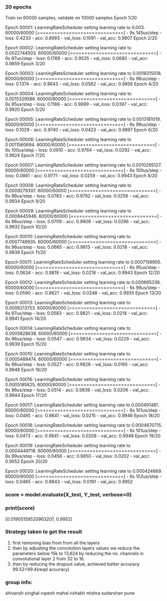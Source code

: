 ### 20 epochs

Train on 60000 samples, validate on 10000 samples
Epoch 1/20

Epoch 00001: LearningRateScheduler setting learning rate to 0.003.
60000/60000 [==============================] - 9s 145us/step - loss: 0.4233 - acc: 0.8993 - val_loss: 0.1091 - val_acc: 0.9807
Epoch 2/20

Epoch 00002: LearningRateScheduler setting learning rate to 0.0022744503.
60000/60000 [==============================] - 6s 97us/step - loss: 0.1769 - acc: 0.9535 - val_loss: 0.0680 - val_acc: 0.9859
Epoch 3/20

Epoch 00003: LearningRateScheduler setting learning rate to 0.0018315018.
60000/60000 [==============================] - 6s 96us/step - loss: 0.1374 - acc: 0.9643 - val_loss: 0.0562 - val_acc: 0.9856
Epoch 4/20

Epoch 00004: LearningRateScheduler setting learning rate to 0.0015329586.
60000/60000 [==============================] - 6s 95us/step - loss: 0.1186 - acc: 0.9699 - val_loss: 0.0397 - val_acc: 0.9920
Epoch 5/20

Epoch 00005: LearningRateScheduler setting learning rate to 0.0013181019.
60000/60000 [==============================] - 6s 99us/step - loss: 0.1029 - acc: 0.9740 - val_loss: 0.0423 - val_acc: 0.9897
Epoch 6/20

Epoch 00006: LearningRateScheduler setting learning rate to 0.0011560694.
60000/60000 [==============================] - 6s 100us/step - loss: 0.0910 - acc: 0.9764 - val_loss: 0.0292 - val_acc: 0.9924
Epoch 7/20

Epoch 00007: LearningRateScheduler setting learning rate to 0.0010295127.
60000/60000 [==============================] - 6s 100us/step - loss: 0.0861 - acc: 0.9771 - val_loss: 0.0259 - val_acc: 0.9943
Epoch 8/20

Epoch 00008: LearningRateScheduler setting learning rate to 0.0009279307.
60000/60000 [==============================] - 6s 96us/step - loss: 0.0763 - acc: 0.9792 - val_loss: 0.0256 - val_acc: 0.9934
Epoch 9/20

Epoch 00009: LearningRateScheduler setting learning rate to 0.0008445946.
60000/60000 [==============================] - 6s 96us/step - loss: 0.0709 - acc: 0.9806 - val_loss: 0.0286 - val_acc: 0.9932
Epoch 10/20

Epoch 00010: LearningRateScheduler setting learning rate to 0.0007749935.
60000/60000 [==============================] - 6s 96us/step - loss: 0.0665 - acc: 0.9813 - val_loss: 0.0218 - val_acc: 0.9939
Epoch 11/20

Epoch 00011: LearningRateScheduler setting learning rate to 0.0007159905.
60000/60000 [==============================] - 6s 95us/step - loss: 0.0634 - acc: 0.9819 - val_loss: 0.0216 - val_acc: 0.9943
Epoch 12/20

Epoch 00012: LearningRateScheduler setting learning rate to 0.000665336.
60000/60000 [==============================] - 6s 99us/step - loss: 0.0590 - acc: 0.9827 - val_loss: 0.0248 - val_acc: 0.9935
Epoch 13/20

Epoch 00013: LearningRateScheduler setting learning rate to 0.0006213753.
60000/60000 [==============================] - 6s 97us/step - loss: 0.0583 - acc: 0.9821 - val_loss: 0.0218 - val_acc: 0.9941
Epoch 14/20

Epoch 00014: LearningRateScheduler setting learning rate to 0.0005828638.
60000/60000 [==============================] - 6s 96us/step - loss: 0.0547 - acc: 0.9834 - val_loss: 0.0229 - val_acc: 0.9939
Epoch 15/20

Epoch 00015: LearningRateScheduler setting learning rate to 0.0005488474.
60000/60000 [==============================] - 6s 96us/step - loss: 0.0527 - acc: 0.9826 - val_loss: 0.0195 - val_acc: 0.9948
Epoch 16/20

Epoch 00016: LearningRateScheduler setting learning rate to 0.0005185825.
60000/60000 [==============================] - 6s 96us/step - loss: 0.0514 - acc: 0.9836 - val_loss: 0.0206 - val_acc: 0.9944
Epoch 17/20

Epoch 00017: LearningRateScheduler setting learning rate to 0.000491481.
60000/60000 [==============================] - 6s 101us/step - loss: 0.0485 - acc: 0.9841 - val_loss: 0.0215 - val_acc: 0.9946
Epoch 18/20

Epoch 00018: LearningRateScheduler setting learning rate to 0.0004670715.
60000/60000 [==============================] - 6s 101us/step - loss: 0.0473 - acc: 0.9841 - val_loss: 0.0208 - val_acc: 0.9948
Epoch 19/20

Epoch 00019: LearningRateScheduler setting learning rate to 0.0004449718.
60000/60000 [==============================] - 6s 99us/step - loss: 0.0456 - acc: 0.9850 - val_loss: 0.0202 - val_acc: 0.9952
Epoch 20/20

Epoch 00020: LearningRateScheduler setting learning rate to 0.000424869.
60000/60000 [==============================] - 6s 102us/step - loss: 0.0465 - acc: 0.9843 - val_loss: 0.0191 - val_acc: 0.9952

###  score = model.evaluate(X_test, Y_test, verbose=0)
### print(score)
[0.01905159520963207, 0.9952]




### Strategy taken to get the result
1. first removing bias from from all the layers
2. then by adjusting the convolution layers values we reduce the parameters below 15k to 13,624 by reducing the no. channels in convolutional layer 2 from 32 to 16.
3. then by reducing the dropout value, achieved better accuracy 99.52>99.4(reqd accuracy)
### group info:
shivansh singhal
rupesh mahal
rishabh mishra
sudarshan pune
